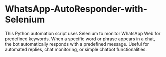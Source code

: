 # WhatsApp-AutoResponder-with-Selenium
This Python automation script uses Selenium to monitor WhatsApp Web for predefined keywords. When a specific word or phrase appears in a chat, the bot automatically responds with a predefined message. Useful for automated replies, chat monitoring, or simple chatbot functionalities.
